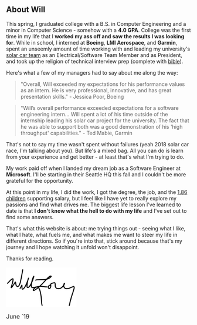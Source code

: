 ## About Will

This spring, I graduated college with a B.S. in Computer Engineering
and a minor in Computer Science - somehow with a **4.0 GPA**. 
College was the first time in my life that I **worked my ass off and
saw the results I was looking for**. While in school, I interned at 
**Boeing**,
**LMI Aerospace**, 
and **Garmin**, spent an 
unseemly amount of time
working with and leading my university's 
[solar car team](http://solarcar.mst.edu) as an 
Electrical/Software Team Member and 
as President, and took up the religion of technical interview prep (complete
with [bible](https://www.amazon.com/Cracking-Coding-Interview-Programming-Questions/dp/0984782850)).

Here's what a few of my managers had to say about me along the way:

> "Overall, Will exceeded my expectations for his 
> performance values as an intern. He is very professional, 
> innovative, and has great presentation skills." - Jessica Poor, Boeing

> "Will’s overall performance exceeded expectations for a software engineering 
> intern... Will spent a lot of his time outside of the internship 
> leading his solar car project for the university. 
> The fact that he was able to support both was a good demonstration of 
> his 'high throughput' capabilities." - Ted Mabie, Garmin

That's not to say my time wasn't spent without failures 
(yeah 2018 solar car race, I'm talking about you). But life's a mixed bag. All
you can do is learn from your experience and get better - at least that's what
I'm trying to do.

My work paid off when I landed my dream job as a 
Software Engineer at **Microsoft**. I'll be starting in their Seattle HQ
this fall and I couldn't be more grateful for the opportunity.

At this point in my life, I did the work, I got the degree, the job, and the 
[1.86 children](https://www.census.gov/topics/families/families-and-households.html) 
supporting salary, but I feel like I have yet to really explore my passions and 
find what drives me. The biggest life lesson I've learned to date is that
**I don't know what the hell to do with my life** and I've set
out to find some answers.

That's what this website is about: me trying things out - seeing what I like,
what I hate, what fuels me, and what makes me want to steer my life in different directions. 
So if you're into that, stick around because that's my journey and I hope watching
it unfold won't disappoint.

Thanks for reading.

<div style='margin-top: 1rem; width: 12rem;'>
  <img
  style='display: block; width: 12rem; height: auto;'
  src='../images/sig.png'
  alt="Will's signature"
  />
  <p style='display: block; font-size: 1rem;'>June `19</p>
</div>
